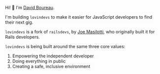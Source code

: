 Hi! 👋 I'm [David Boureau](https://github.com/bdavidxyz/). 

I'm building `lovindevs` to make it easier for JavaScript developers to find their next gig.

`lovindevs` is a fork of `railsdevs`, by [Joe Masilotti](https://masilotti.com/), who originally built it for Rails developers.

`lovindevs` is being built around the same three core values:

1. Empowering the independent developer
1. Doing everything in public
1. Creating a safe, inclusive environment
